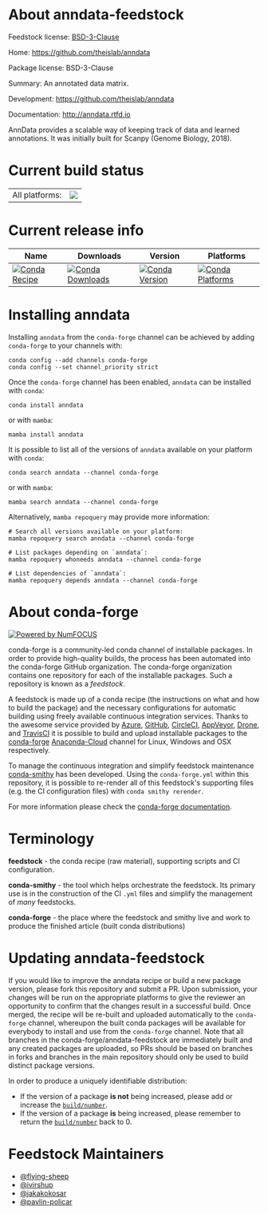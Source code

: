 About anndata-feedstock
=======================

Feedstock license: [BSD-3-Clause](https://github.com/conda-forge/anndata-feedstock/blob/main/LICENSE.txt)

Home: https://github.com/theislab/anndata

Package license: BSD-3-Clause

Summary: An annotated data matrix.

Development: https://github.com/theislab/anndata

Documentation: http://anndata.rtfd.io

AnnData provides a scalable way of keeping track of data and learned annotations.
It was initially built for Scanpy (Genome Biology, 2018).


Current build status
====================


<table><tr><td>All platforms:</td>
    <td>
      <a href="https://dev.azure.com/conda-forge/feedstock-builds/_build/latest?definitionId=7737&branchName=main">
        <img src="https://dev.azure.com/conda-forge/feedstock-builds/_apis/build/status/anndata-feedstock?branchName=main">
      </a>
    </td>
  </tr>
</table>

Current release info
====================

| Name | Downloads | Version | Platforms |
| --- | --- | --- | --- |
| [![Conda Recipe](https://img.shields.io/badge/recipe-anndata-green.svg)](https://anaconda.org/conda-forge/anndata) | [![Conda Downloads](https://img.shields.io/conda/dn/conda-forge/anndata.svg)](https://anaconda.org/conda-forge/anndata) | [![Conda Version](https://img.shields.io/conda/vn/conda-forge/anndata.svg)](https://anaconda.org/conda-forge/anndata) | [![Conda Platforms](https://img.shields.io/conda/pn/conda-forge/anndata.svg)](https://anaconda.org/conda-forge/anndata) |

Installing anndata
==================

Installing `anndata` from the `conda-forge` channel can be achieved by adding `conda-forge` to your channels with:

```
conda config --add channels conda-forge
conda config --set channel_priority strict
```

Once the `conda-forge` channel has been enabled, `anndata` can be installed with `conda`:

```
conda install anndata
```

or with `mamba`:

```
mamba install anndata
```

It is possible to list all of the versions of `anndata` available on your platform with `conda`:

```
conda search anndata --channel conda-forge
```

or with `mamba`:

```
mamba search anndata --channel conda-forge
```

Alternatively, `mamba repoquery` may provide more information:

```
# Search all versions available on your platform:
mamba repoquery search anndata --channel conda-forge

# List packages depending on `anndata`:
mamba repoquery whoneeds anndata --channel conda-forge

# List dependencies of `anndata`:
mamba repoquery depends anndata --channel conda-forge
```


About conda-forge
=================

[![Powered by
NumFOCUS](https://img.shields.io/badge/powered%20by-NumFOCUS-orange.svg?style=flat&colorA=E1523D&colorB=007D8A)](https://numfocus.org)

conda-forge is a community-led conda channel of installable packages.
In order to provide high-quality builds, the process has been automated into the
conda-forge GitHub organization. The conda-forge organization contains one repository
for each of the installable packages. Such a repository is known as a *feedstock*.

A feedstock is made up of a conda recipe (the instructions on what and how to build
the package) and the necessary configurations for automatic building using freely
available continuous integration services. Thanks to the awesome service provided by
[Azure](https://azure.microsoft.com/en-us/services/devops/), [GitHub](https://github.com/),
[CircleCI](https://circleci.com/), [AppVeyor](https://www.appveyor.com/),
[Drone](https://cloud.drone.io/welcome), and [TravisCI](https://travis-ci.com/)
it is possible to build and upload installable packages to the
[conda-forge](https://anaconda.org/conda-forge) [Anaconda-Cloud](https://anaconda.org/)
channel for Linux, Windows and OSX respectively.

To manage the continuous integration and simplify feedstock maintenance
[conda-smithy](https://github.com/conda-forge/conda-smithy) has been developed.
Using the ``conda-forge.yml`` within this repository, it is possible to re-render all of
this feedstock's supporting files (e.g. the CI configuration files) with ``conda smithy rerender``.

For more information please check the [conda-forge documentation](https://conda-forge.org/docs/).

Terminology
===========

**feedstock** - the conda recipe (raw material), supporting scripts and CI configuration.

**conda-smithy** - the tool which helps orchestrate the feedstock.
                   Its primary use is in the construction of the CI ``.yml`` files
                   and simplify the management of *many* feedstocks.

**conda-forge** - the place where the feedstock and smithy live and work to
                  produce the finished article (built conda distributions)


Updating anndata-feedstock
==========================

If you would like to improve the anndata recipe or build a new
package version, please fork this repository and submit a PR. Upon submission,
your changes will be run on the appropriate platforms to give the reviewer an
opportunity to confirm that the changes result in a successful build. Once
merged, the recipe will be re-built and uploaded automatically to the
`conda-forge` channel, whereupon the built conda packages will be available for
everybody to install and use from the `conda-forge` channel.
Note that all branches in the conda-forge/anndata-feedstock are
immediately built and any created packages are uploaded, so PRs should be based
on branches in forks and branches in the main repository should only be used to
build distinct package versions.

In order to produce a uniquely identifiable distribution:
 * If the version of a package **is not** being increased, please add or increase
   the [``build/number``](https://docs.conda.io/projects/conda-build/en/latest/resources/define-metadata.html#build-number-and-string).
 * If the version of a package **is** being increased, please remember to return
   the [``build/number``](https://docs.conda.io/projects/conda-build/en/latest/resources/define-metadata.html#build-number-and-string)
   back to 0.

Feedstock Maintainers
=====================

* [@flying-sheep](https://github.com/flying-sheep/)
* [@ivirshup](https://github.com/ivirshup/)
* [@jakakokosar](https://github.com/jakakokosar/)
* [@pavlin-policar](https://github.com/pavlin-policar/)

